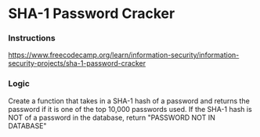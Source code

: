# SHA-1 Password Cracker

### Instructions
https://www.freecodecamp.org/learn/information-security/information-security-projects/sha-1-password-cracker

### Logic
Create a function that takes in a SHA-1 hash of a password and returns the password if it is one of the top 10,000 passwords used. If the SHA-1 hash is NOT of a password in the database, return "PASSWORD NOT IN DATABASE"